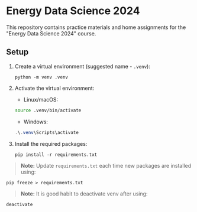 # Energy Data Science 2024

This repository contains practice materials and home assignments for the "Energy Data Science 2024" course.

## Setup

1. Create a virtual environment (suggested name - `.venv`):

   ```
   python -m venv .venv
   ```

2. Activate the virtual environment:

   - Linux/macOS:

   ```bash
   source .venv/bin/activate
   ```

   - Windows:

   ```powershell
   .\.venv\Scripts\activate
   ```

3. Install the required packages:
   ```
   pip install -r requirements.txt
   ```

> **Note:** Update `requirements.txt` each time new packages are installed using:

```
pip freeze > requirements.txt
```

> **Note:** It is good habit to deactivate venv after using:

```
deactivate
```
